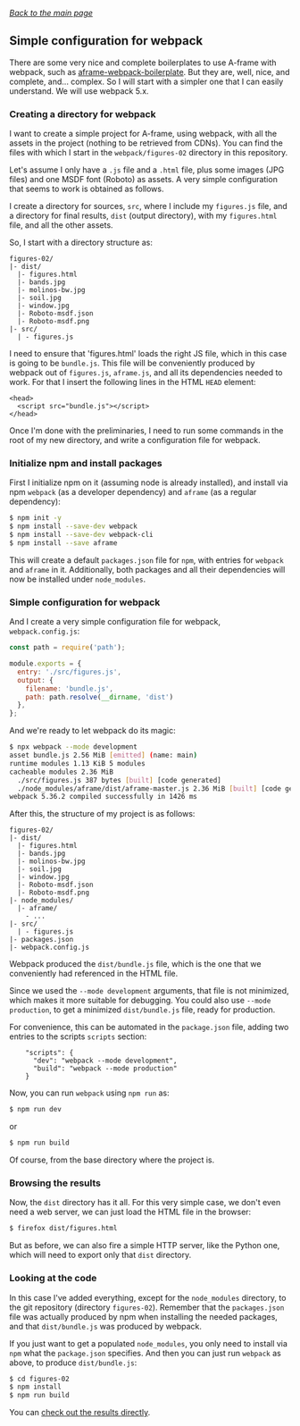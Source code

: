 
*[Back to the main page](../../README.md)*

## Simple configuration for webpack

There are some very nice and complete boilerplates to use A-frame with webpack,
such as [aframe-webpack-boilerplate](https://github.com/mkungla/aframe-webpack-boilerplate).
But they are, well, nice, and complete, and... complex.
So I will start with a simpler one that I can easily understand.
We will use webpack 5.x.

### Creating a directory for webpack

I want to create a simple project for A-frame,
using webpack, with all the assets in the project
(nothing to be retrieved from CDNs).
You can find the files with which I start in the
`webpack/figures-02` directory in this repository.

Let's assume I only have a `.js` file and a `.html` file,
plus some images (JPG files) and one MSDF font (Roboto) as assets.
A very simple configuration that seems to work is obtained as follows.

I create a directory for sources, `src`, where I include my `figures.js` file,
and a directory for final results, `dist` (output directory),
with my `figures.html` file, and all the other assets.

So, I start with a directory structure as:

```
figures-02/
|- dist/
  |- figures.html
  |- bands.jpg
  |- molinos-bw.jpg
  |- soil.jpg
  |- window.jpg
  |- Roboto-msdf.json
  |- Roboto-msdf.png
|- src/
  | - figures.js
```

I need to ensure that 'figures.html' loads the right JS file,
which in this case is going to be `bundle.js`.
This file will be conveniently produced by webpack out of
`figures.js`, `aframe.js`, and all its dependencies needed to work.
For that I insert the following lines in the HTML `HEAD` element:

```
<head>
  <script src="bundle.js"></script>
</head>
```

Once I'm done with the preliminaries,
I need to run some commands in the root of my new directory,
and write a configuration file for webpack.

### Initialize npm and install packages

First I initialize npm on it (assuming node is already installed),
and install via npm `webpack` (as a developer dependency) and
`aframe` (as a regular dependency):

```bash
$ npm init -y
$ npm install --save-dev webpack
$ npm install --save-dev webpack-cli
$ npm install --save aframe
```

This will create a default `packages.json` file for `npm`,
with entries for `webpack` and `aframe` in it.
Additionally, both packages and all their dependencies
will now be installed under `node_modules`.

### Simple configuration for webpack

And I create a very simple configuration file for webpack,
`webpack.config.js`:

```js
const path = require('path');

module.exports = {
  entry: './src/figures.js',
  output: {
    filename: 'bundle.js',
    path: path.resolve(__dirname, 'dist')
  },
};
```

And we're ready to let webpack do its magic:

```bash
$ npx webpack --mode development
asset bundle.js 2.56 MiB [emitted] (name: main)
runtime modules 1.13 KiB 5 modules
cacheable modules 2.36 MiB
  ./src/figures.js 387 bytes [built] [code generated]
  ./node_modules/aframe/dist/aframe-master.js 2.36 MiB [built] [code generated]
webpack 5.36.2 compiled successfully in 1426 ms
```

After this, the structure of my project is as follows:

```
figures-02/
|- dist/
  |- figures.html
  |- bands.jpg
  |- molinos-bw.jpg
  |- soil.jpg
  |- window.jpg
  |- Roboto-msdf.json
  |- Roboto-msdf.png
|- node_modules/
  |- aframe/
    - ...
|- src/
  | - figures.js
|- packages.json
|- webpack.config.js
```

Webpack produced the `dist/bundle.js` file,
which is the one that we conveniently had referenced in the HTML file.

Since we used the `--mode development` arguments, that file is not minimized,
which makes it more suitable for debugging. You could also use
`--mode production`, to get a minimized `dist/bundle.js` file,
ready for production.

For convenience, this can be automated in the `package.json` file,
adding two entries to the scripts `scripts` section:

```
    "scripts": {
      "dev": "webpack --mode development",
      "build": "webpack --mode production"
    }
```

Now, you can run `webpack` using `npm run` as:

```bash
$ npm run dev
```

or

```bash
$ npm run build
```

Of course, from the base directory where the project is.

### Browsing the results

Now, the `dist` directory has it all.
For this very simple case,
we don't even need a web server,
we can just load the HTML file in the browser:

```bash
$ firefox dist/figures.html
```

But as before, we can also fire a simple HTTP server,
like the Python one,
which will need to export only that `dist` directory.

### Looking at the code

In this case I've added everything,
except for the `node_modules` directory,
to the git repository (directory `figures-02`).
Remember that the `packages.json` file was actually produced
by npm when installing the needed packages,
and that `dist/bundle.js` was produced by webpack.

If you just want to get a populated `node_modules`,
you only need to install via `npm` what the `package.json` specifies.
And then you can just run `webpack` as above, to produce
`dist/bundle.js`:

```bash
$ cd figures-02
$ npm install
$ npm run build
```

You can [check out the results directly](dist/figures.html).
